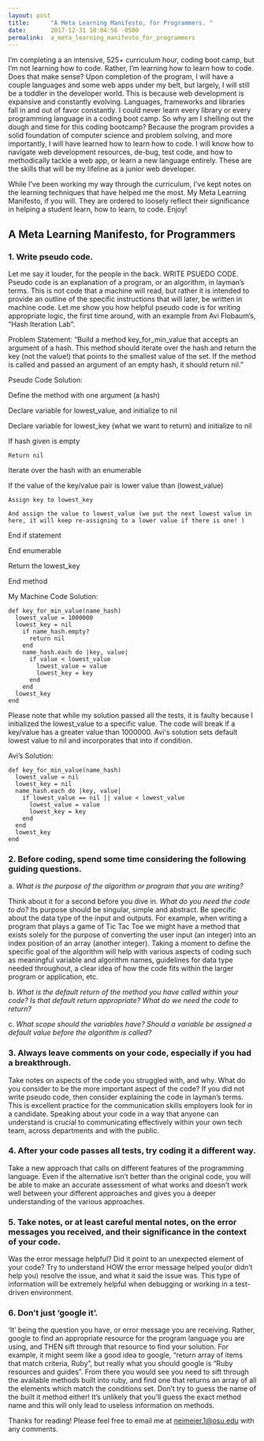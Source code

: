 ```yaml
---
layout: post
title:      "A Meta Learning Manifesto, for Programmers. "
date:       2017-12-31 18:04:56 -0500
permalink:  a_meta_learning_manifesto_for_programmers
---
```



I’m completing a an intensive, 525+ curriculum hour, coding boot camp, but I’m not learning how to code. Rather, I’m learning how to learn how to code. Does that make sense? Upon completion of the program, I will have a couple languages and some web apps under my belt, but largely, I will still be a toddler in the developer world. This is because web development is expansive and constantly evolving. Languages, frameworks and libraries fall in and out of favor constantly. I could never learn every library or every programming language in a coding boot camp. So why am I shelling out the dough and time for this coding bootcamp? Because the program provides a solid foundation of computer science and problem solving, and more importantly, I will have learned how to learn how to code. I will know how to navigate web development resources, de-bug, test code, and how to methodically tackle a web app, or learn a new language entirely. These are the skills that will be my lifeline as a junior web developer. 

While I’ve been working my way through the curriculum, I’ve kept notes on the learning techniques that have helped me the most. My Meta Learning Manifesto, if you will. They are ordered to loosely reflect their significance in helping a student learn, how to learn, to code. Enjoy!

## A Meta Learning Manifesto, for Programmers
### 1.	Write pseudo code. 
Let me say it louder, for the people in the back. WRITE PSUEDO CODE. Pseudo code is an explanation of a program, or an algorithm, in layman’s terms. This is not code that a machine will read, but rather it is intended to provide an outline of the specific instructions that will later, be written in machine code. Let me show you how helpful pseudo code is for writing appropriate logic, the first time around, with an example from Avi Flobaum’s, “Hash Iteration Lab”. 

Problem Statement: “Build a method key_for_min_value that accepts an argument of a hash. This method should iterate over the hash and return the key (not the value!) that points to the smallest value of the set. If the method is called and passed an argument of an empty hash, it should return nil.”

Pseudo Code Solution: 

Define the method with one argument (a hash)

Declare variable for lowest_value, and initialize to nil

Declare variable for lowest_key (what we want to return) and initialize to nil

If hash given is empty

	Return nil
	
Iterate over the hash with an enumerable

If the value of the key/value pair is lower value than (lowest_value)

	Assign key to lowest_key 
	
	And assign the value to lowest_value (we put the next lowest value in here, it will keep re-assigning to a lower value if there is one! ) 
	
End if statement

End enumerable

Return the lowest_key

End method


My Machine Code Solution:
```
def key_for_min_value(name_hash)
  lowest_value = 1000000
  lowest_key = nil
    if name_hash.empty?
      return nil
    end
    name_hash.each do |key, value|
      if value < lowest_value
        lowest_value = value
        lowest_key = key
      end
    end
  lowest_key
end

```

Please note that while my solution passed all the tests, it is faulty because I initialized the lowest_value to a specific value. The code will break if a key/value has a greater value than 1000000. Avi's solution sets default lowest value to nil and incorporates that into if condition. 

Avi’s Solution:
```
def key_for_min_value(name_hash)
  lowest_value = nil
  lowest_key = nil
  name_hash.each do |key, value|
    if lowest_value == nil || value < lowest_value
      lowest_value = value
      lowest_key = key
    end
  end
  lowest_key
end

```
### 2.	Before coding, spend some time considering the following guiding questions. 


a.	*What is the purpose of the algorithm or program that you are writing?* 

Think about it for a second before you dive in. *What do you need the code to do?* Its purpose should be singular, simple and abstract.  Be specific about the data type of the input and outputs. For example, when writing a program that plays a game of  Tic Tac Toe we might have a method that exists solely for the purpose of converting the user input (an integer) into an index position of an array (another integer).  Taking a moment to define the specific goal of the algorithm will help with various aspects of coding  such as meaningful variable and algorithm names, guidelines for data type needed throughout, a clear idea of how the code fits within the larger program or application, etc.

b.	*What is the default return of the method you have called within your code? Is that default return appropriate? What do we need the code to return?*

c.	*What scope should the variables have? Should a variable be assigned a default value before the algorithm is called?*

### 3.	Always leave comments on your code, especially if you had a breakthrough. 

Take notes on aspects of the code you struggled with, and why. What do you consider to be the more important aspect of the code? 
If you did not write pseudo code, then consider explaining the code in layman’s terms.  This is excellent practice for the communication skills employers look for in a candidate. Speaking about your code in a way that anyone can understand is crucial to communicating effectively within your own tech team, across departments and with the public. 

### 4.	After your code passes all tests, try coding it a different way. 

Take a new approach that calls on different features of the programming language. Even if the alternative isn’t better than the original code, you will be able to make an accurate assessment of what works and doesn’t work well between your different approaches and gives you a deeper understanding of the various approaches. 

### 5.	Take notes, or at least careful mental notes, on the error messages you received, and their significance in the context of your code. 

Was the error message helpful? Did it point to an unexpected element of your code? Try to understand HOW the error message helped you(or didn’t help you) resolve the issue, and what it said the issue was. This type of information will be extremely helpful when debugging or working in a test-driven environment. 

### 6.	Don’t just ‘google it’. 

‘It’ being the question you have, or error message you are receiving. Rather, google to find an appropriate resource for the program language you are using, and THEN sift through that resource to find your solution. For example, it might seem like a good idea to google, “return array of items that match criteria, Ruby”, but really what you should google is “Ruby resources and guides”. From there you would see you need to sift through the available methods built into ruby, and find one that returns an array of all the elements which match the conditions set.  Don’t try to guess the name of the built it method either! It’s unlikely that you’ll guess the exact method name and this will only lead to useless information on methods. 


Thanks for reading! Please feel free to email me at neimeier.1@osu.edu with any comments. 




